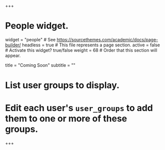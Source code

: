 +++
# People widget.
widget = "people"  # See https://sourcethemes.com/academic/docs/page-builder/
headless = true  # This file represents a page section.
active = false  # Activate this widget? true/false
weight = 68  # Order that this section will appear.

title = "Coming Soon"
subtitle = ""

# List user groups to display.
#   Edit each user's `user_groups` to add them to one or more of these groups.

+++
